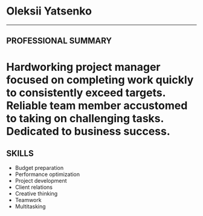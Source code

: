 # Oleksii Yatsenko
********************
## PROFESSIONAL SUMMARY
Hardworking project manager focused on completing work quickly to consistently exceed targets. Reliable team member accustomed to taking on challenging tasks. Dedicated to business success.
====================
## SKILLS
* Budget preparation
* Performance optimization
* Project development
* Client relations
* Creative thinking
* Teamwork
* Multitasking
